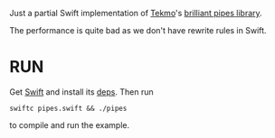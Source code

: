Just a partial Swift implementation of
[Tekmo](https://www.reddit.com/user/tekmo)'s
[brilliant pipes library](https://hackage.haskell.org/package/pipes).

The performance is quite bad as we don't have rewrite rules in Swift.

# RUN

Get [Swift](https://swift.org/) and install its [deps](deps). Then run

    swiftc pipes.swift && ./pipes

to compile and run the example.
